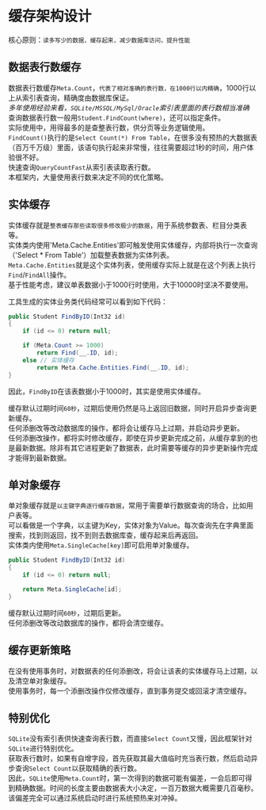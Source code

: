 ﻿# 缓存架构设计
核心原则：`读多写少的数据，缓存起来，减少数据库访问，提升性能`  

## 数据表行数缓存
数据表行数缓存`Meta.Count`，`代表了相对准确的表行数，在1000行以内精确`，1000行以上从索引表查询，精确度由数据库保证。  
*多年使用经验来看，`SQLite/MSSQL/MySql/Oracle`索引表里面的表行数相当准确*  
查询数据表行数一般用`Student.FindCount(where)`，还可以指定条件。  
实际使用中，用得最多的是查整表行数，供分页等业务逻辑使用。  
`FindCount()`执行的是`Select Count(*) From Table`，在很多没有预热的大数据表（百万千万级）里面，该语句执行起来非常慢，往往需要超过1秒的时间，用户体验很不好。  
快速查询`QueryCountFast`从索引表读取表行数。  
本框架内，大量使用表行数来决定不同的优化策略。  

## 实体缓存
实体缓存就是`整表缓存那些读取很多修改极少的数据`，用于系统参数表、栏目分类表等。  
实体类内使用'Meta.Cache.Entities'即可触发使用实体缓存，内部将执行一次查询（'Select * From Table'）加载整表数据为实体列表。  
`Meta.Cache.Entities`就是这个实体列表，使用缓存实际上就是在这个列表上执行`Find`/`FindAll`操作。  
基于性能考虑，建议单表数据小于1000行时使用，大于10000时坚决不要使用。  

工具生成的实体业务类代码经常可以看到如下代码：  
```csharp
public Student FindByID(Int32 id)
{
    if (id <= 0) return null;

    if (Meta.Count >= 1000)
        return Find(__.ID, id);
    else // 实体缓存
        return Meta.Cache.Entities.Find(__.ID, id);
}
```
因此，`FindByID`在该表数据小于1000时，其实是使用实体缓存。

缓存默认过期时间`60秒`，过期后使用仍然是马上返回旧数据，同时开启异步查询更新缓存。  
任何添删改等改动数据库的操作，都将会让缓存马上过期，并启动异步更新。  
任何添删改操作，都将实时修改缓存，即使在异步更新完成之前，从缓存拿到的也是最新数据。除非有其它进程更新了数据表，此时需要等缓存的异步更新操作完成才能得到最新数据。

## 单对象缓存
单对象缓存就是`以主键字典逐行缓存数据`，常用于需要单行数据查询的场合，比如用户表等。  
可以看做是一个字典，以主键为Key，实体对象为Value。每次查询先在字典里面搜索，找到则返回，找不到则去数据库查，缓存起来后再返回。  
实体类内使用`Meta.SingleCache[key]`即可启用单对象缓存。
```csharp
public Student FindByID(Int32 id)
{
    if (id <= 0) return null;

    return Meta.SingleCache[id];
}
```

缓存默认过期时间`60秒`，过期后更新。  
任何添删改等改动数据库的操作，都将会清空缓存。  

## 缓存更新策略
在没有使用事务时，对数据表的任何添删改，将会让该表的实体缓存马上过期，以及清空单对象缓存。  
使用事务时，每一个添删改操作仅修改缓存，直到事务提交或回滚才清空缓存。  

## 特别优化
`SQLite`没有索引表供快速查询表行数，而直接`Select Count`又慢，因此框架针对`SQLite`进行特别优化。  
获取表行数时，如果有自增字段，首先获取其最大值临时充当表行数，然后启动异步查询`Select Count`以获取精确的表行数。  
因此，`SQLite`使用`Meta.Count`时，第一次得到的数据可能有偏差，一会后即可得到精确数据。时间的长度主要由数据表大小决定，一百万数据大概需要几百毫秒。该偏差完全可以通过系统启动时进行系统预热来对冲掉。  
